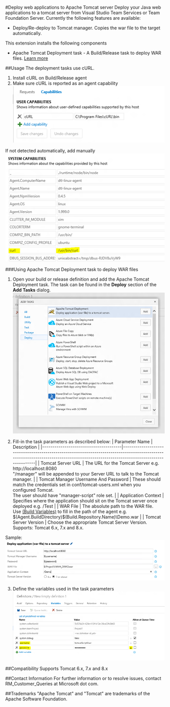 #Deploy web applications to Apache Tomcat server
Deploy your Java web applications to a tomcat server from Visual Studio Team Services or Team Foundation Server.
Currently the following features are available:
* Deploy/Re-deploy to Tomcat manager. Copies the war file to the target automatically.

This extension installs the following components
* Apache Tomcat Deployment task - A Build/Release task to deploy WAR files. [Learn more](https://github.com/Microsoft/vsts-tomcat/blob/master/src/tasks/tomcatDeployment/README.md)

##Usage
The deployment tasks use cURL.
 1. Install cURL on Build/Release agent
 2. Make sure cURL is reported as an agent capability
 ![Ensure cURL is added as demand for Windows agent](images/cURLDemandWindows.png)
 
 If not detected automatically, add manually
 ![Ensure cURL is added as demand for Linux agent](images/cURLDemandLinux.png)
 
 

###Using Apache Tomcat Deployment task to deploy WAR files
 1. Open your build or release definition and add the Apache Tomcat Deployment task. The task can be found in the **Deploy** section of the **Add Tasks** dialog.
 ![Add Apache Tomcat Deployment task](images/addTomcatDeploymentTask.png)
 
 2. Fill-in the task parameters as described below:
 |  Parameter Name                       |  Description                                                                                                                                                                      |
 |---------------------------------------|-----------------------------------------------------------------------------------------------------------------------------------------------------------------------------------|
 |  Tomcat Server URL                    | The URL for the Tomcat Server e.g. http://localhost:8080<br>"/manager" will be appended to your Server URL to talk to the Tomcat manager.                        |
 |  Tomcat Manager Username And Password | These should match the credentials set in conf/tomcat-users.xml when you configured Tomcat.<br>The user should have "manager-script" role set.             |
 |  Application Context                  | Specifies where the application should sit on the Tomcat server once deployed e.g. /Test                                                                                          |
 |  WAR File                             | The absolute path to the WAR file.<br>Use <a href="https://msdn.microsoft.com/en-us/Library/vs/alm/Build/scripts/variables">(Build Variables)</a> to fill in the path of the agent e.g. $(Agent.BuildDirectory)\$(Build.Repository.Name)\Demo.war  |
 |  Tomcat Server Version                | Choose the appropriate Tomcat Server Version.<br>Supports: Tomcat 6.x, 7.x and 8.x.
 
 Sample:
 ![Fill-in task parameters](images/fillinTaskParams.png)
 
 3. Define the variables used in the task parameters       
 ![Define variables used in definition](images/defineVariables.png)
 
##Compatibility
Supports Tomcat 6.x, 7.x and 8.x

##Contact Information
For further information or to resolve issues, contact RM_Customer_Queries at Microsoft dot com.

##Trademarks
"Apache Tomcat" and "Tomcat" are trademarks of the Apache Software Foundation.